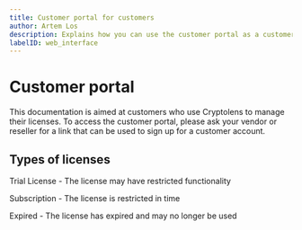 ```yaml
---
title: Customer portal for customers
author: Artem Los
description: Explains how you can use the customer portal as a customer.
labelID: web_interface
---
```


# Customer portal
This documentation is aimed at customers who use Cryptolens to manage their licenses. To access
the customer portal, please ask your vendor or reseller for a link that can be used to sign up
for a customer account.

## Types of licenses
<p><span class="badge badge-warning">Trial License</span> - The license may have restricted functionality</p>
<p><span class="badge badge-info">Subscription</span> - The license is restricted in time</p>
<p><span class="badge badge-danger">Expired</span> - The license has expired and may no longer be used</p>
